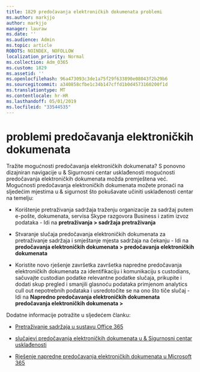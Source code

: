 ```yaml
---
title: 1829 predočavanja elektroničkih dokumenata problemi
ms.author: markjjo
author: markjjo
manager: lauraw
ms.date: ''
ms.audience: Admin
ms.topic: article
ROBOTS: NOINDEX, NOFOLLOW
localization_priority: Normal
ms.collection: Adm_O365
ms.custom: 1829
ms.assetid: ''
ms.openlocfilehash: 96a473093c3de1a75f29f633890e08043f2b29b6
ms.sourcegitcommit: a340858cfbe1c34b147cffd1b0d4573160200f1d
ms.translationtype: MT
ms.contentlocale: hr-HR
ms.lasthandoff: 05/01/2019
ms.locfileid: "33544535"
---
```

# <a name="ediscovery-issues"></a>problemi predočavanja elektroničkih dokumenata

Tražite mogućnosti predočavanja elektroničkih dokumenata? S ponovno dizajniran navigacije u & Sigurnosni centar usklađenosti mogućnosti predočavanja elektroničkih dokumenata možda premještena već.  Mogućnosti predočavanja elektroničkih dokumenata možete pronaći na sljedećim mjestima u & sigurnost što pokušavate učiniti usklađenosti centar na temelju:

- Korištenje pretraživanja sadržaja traženju organizacije za sadržaj putem e-pošte, dokumenata, servisa Skype razgovora Business i zatim izvoz podataka - Idi na **pretraživanja > sadržaja pretraživanja**

- Stvaranje slučaja predočavanja elektroničkih dokumenata za pretraživanje sadržaja i smještanje mjesta sadržaja na čekanju - Idi na **predočavanja elektroničkih dokumenata > predočavanja elektroničkih dokumenata**

- Koristite novo rješenje završetka završetka napredne predočavanja elektroničkih dokumenata za identifikaciju i komunikaciju s custodians, sačuvajte custodian podatke relevantne podatke slučaja, prikupite i dodati skup pregled i smanjili glasnoću podataka primjenom analytics cull out nepotrebnih podataka i usredotočite se na ono što tiče slučaj - Idi na **Napredno predočavanja elektroničkih dokumenata predočavanja elektroničkih dokumenata >**

Dodatne informacije potražite u sljedećem članku:

- [Pretraživanje sadržaja u sustavu Office 365](https://docs.microsoft.com/office365/securitycompliance/content-search)

- [slučajevi predočavanja elektroničkih dokumenata u & Sigurnosni centar usklađenosti](https://docs.microsoft.com/office365/securitycompliance/ediscovery-cases)

- [Rješenje napredne predočavanja elektroničkih dokumenata u Microsoft 365](https://docs.microsoft.com/office365/securitycompliance/compliance20/overview-ediscovery-20)
